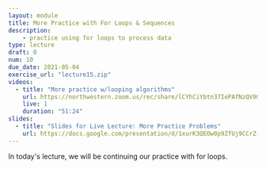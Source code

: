 ```yaml
---
layout: module
title: More Practice with For Loops & Sequences
description:
    - practice using for loops to process data
type: lecture
draft: 0
num: 10
due_date: 2021-05-04   
exercise_url: "lecture15.zip"
videos:
  - title: "More practice w/looping algorithms"
    url: https://northwestern.zoom.us/rec/share/lCYhCiYbtn37IePAfNzQV9G3SbiaD68ADbX592jL5wp6cHNymYIV3xK9ItgEDbPB.rIhCSKMFV_wmExde?startTime=1603293365000
    live: 1
    duration: "51:24"
slides:
  - title: "Slides for Live Lecture: More Practice Problems"
    url: https://docs.google.com/presentation/d/1xurK3QEOw0p9ZfUj9CCrZ-phG-m9ENxbPg4M0DORaNg/edit?usp=sharing
---
```


In today's lecture, we will be continuing our practice with for loops.